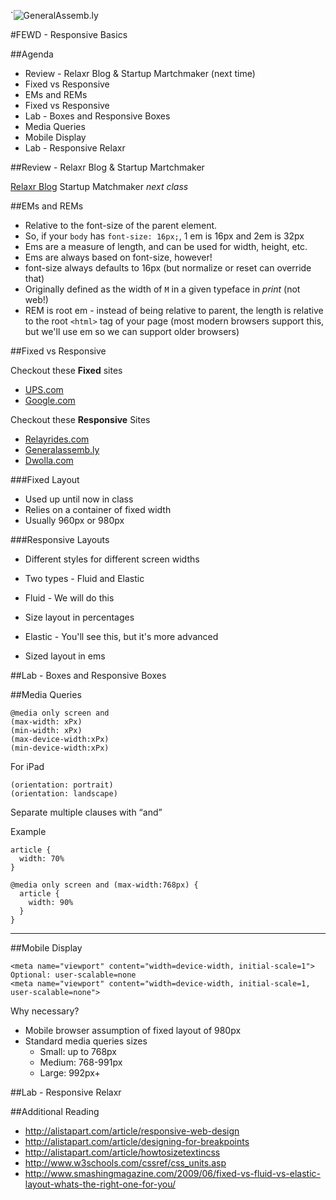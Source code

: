 `![GeneralAssemb.ly](../../img/icons/FEWD_Logo.png)

#FEWD - Responsive Basics

##Agenda

* Review - Relaxr Blog & Startup Martchmaker (next time)
* Fixed vs Responsive
* EMs and REMs
* Fixed vs Responsive
* Lab - Boxes and Responsive Boxes
* Media Queries
* Mobile Display
* Lab - Responsive Relaxr

##Review - Relaxr Blog & Startup Martchmaker

[Relaxr Blog](../Week_03_Layout/Assignments/relaxr_blog/solution/)
Startup Matchmaker _next class_

##EMs and REMs

* Relative to the font-size of the parent element.
* So, if your `body` has `font-size: 16px;`, 1 em is 16px and 2em is 32px
* Ems are a measure of length, and can be used for width, height, etc.
* Ems are always based on font-size, however!
* font-size always defaults to 16px (but normalize or reset can override that)
* Originally defined as the width of `M` in a given typeface in _print_ (not web!)
* REM is root em - instead of being relative to parent, the length is relative to the root `<html>` tag of your page (most modern browsers support this, but we'll use em so we can support older browsers)

##Fixed vs Responsive

Checkout these __Fixed__ sites

* [UPS.com](http://www.ups.com)
* [Google.com](http://www.google.com)

Checkout these __Responsive__ Sites

* [Relayrides.com](http://www.relayrides.com)
* [Generalassemb.ly](http://www.generalassemb.ly)
* [Dwolla.com](http://www.dwolla.com)

###Fixed Layout

* Used up until now in class
* Relies on a container of fixed width
* Usually 960px or 980px

###Responsive Layouts

* Different styles for different screen widths
* Two types - Fluid and Elastic

* Fluid - We will do this
* Size layout in percentages

* Elastic - You'll see this, but it's more advanced
* Sized layout in ems

##Lab - Boxes and Responsive Boxes

##Media Queries

```
@media only screen and
(max-width: xPx)
(min-width: xPx)
(max-device-width:xPx)
(min-device-width:xPx)
```

For iPad
```
(orientation: portrait)
(orientation: landscape)
```

Separate multiple clauses with “and”

Example

```
article {
  width: 70%
}

@media only screen and (max-width:768px) {
  article {
    width: 90%
  }
} 
```
---

##Mobile Display

```
<meta name="viewport" content="width=device-width, initial-scale=1">
Optional: user-scalable=none
<meta name="viewport" content="width=device-width, initial-scale=1, user-scalable=none">
```

Why necessary?

* Mobile browser assumption of fixed layout of 980px
* Standard media queries sizes
    * Small: up to 768px
    * Medium: 768-991px
    * Large: 992px+

##Lab - Responsive Relaxr

##Additional Reading

* http://alistapart.com/article/responsive-web-design
* http://alistapart.com/article/designing-for-breakpoints
* http://alistapart.com/article/howtosizetextincss
* http://www.w3schools.com/cssref/css_units.asp
* http://www.smashingmagazine.com/2009/06/fixed-vs-fluid-vs-elastic-layout-whats-the-right-one-for-you/